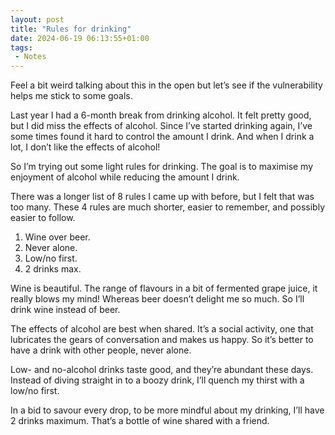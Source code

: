 ```yaml
---
layout: post
title: "Rules for drinking"
date: 2024-06-19 06:13:55+01:00
tags:
 - Notes
---
```


Feel a bit weird talking about this in the open but let’s see if the vulnerability helps me stick to some goals.

Last year I had a 6-month break from drinking alcohol. It felt pretty good, but I did miss the effects of alcohol. Since I’ve started drinking again, I’ve some times found it hard to control the amount I drink. And when I drink a lot, I don’t like the effects of alcohol!

So I’m trying out some light rules for drinking. The goal is to maximise my enjoyment of alcohol while reducing the amount I drink. 

There was a longer list of 8 rules I came up with before, but I felt that was too many. These 4 rules are much shorter, easier to remember, and possibly easier to follow. 

1. Wine over beer.
2. Never alone.
3. Low/no first. 
4. 2 drinks max.

Wine is beautiful. The range of flavours in a bit of fermented grape juice, it really blows my mind! Whereas beer doesn’t delight me so much. So I’ll drink wine instead of beer.

The effects of alcohol are best when shared. It’s a social activity, one that lubricates the gears of conversation and makes us happy. So it’s better to have a drink with other people, never alone.

Low- and no-alcohol drinks taste good, and they’re abundant these days. Instead of diving straight in to a boozy drink, I’ll quench my thirst with a low/no first. 

In a bid to savour every drop, to be more mindful about my drinking, I’ll have 2 drinks maximum. That’s  a bottle of wine shared with a friend.